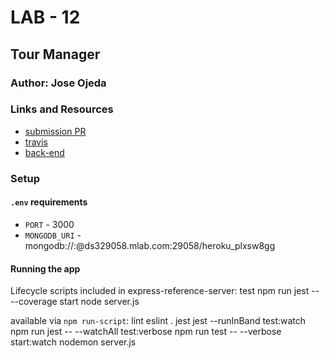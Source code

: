 # LAB - 12

## Tour Manager

### Author: Jose Ojeda

### Links and Resources
* [submission PR](https://github.com/jose-401-advanced-javascript/tour-manager/pull/1)
* [travis](https://travis-ci.com/jose-401-advanced-javascript/tour-manager)
* [back-end](https://fast-beyond-64234.herokuapp.com)

### Setup
#### `.env` requirements
* `PORT` - 3000
* `MONGODB_URI` - mongodb://<dbuser>:<dbpassword>@ds329058.mlab.com:29058/heroku_plxsw8gg



#### Running the app

Lifecycle scripts included in express-reference-server:
  test
    npm run jest -- --coverage
  start
    node server.js

available via `npm run-script`:
  lint
    eslint .
  jest
    jest --runInBand
  test:watch
    npm run jest -- --watchAll
  test:verbose
    npm run test -- --verbose
  start:watch
    nodemon server.js
  